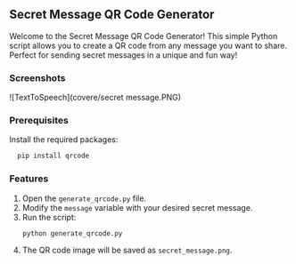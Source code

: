 
## Secret Message QR Code Generator

Welcome to the Secret Message QR Code Generator! This simple Python script allows you to create a QR code from any message you want to share. Perfect for sending secret messages in a unique and fun way!


### Screenshots

![TextToSpeech](covere/secret message.PNG)


### Prerequisites

Install the required packages:

```bash
  pip install qrcode
```

### Features

1. Open the `generate_qrcode.py` file.
2. Modify the `message` variable with your desired secret message.
3.  Run the script:
    ```sh
    python generate_qrcode.py
    ```
4. The QR code image will be saved as `secret_message.png`.
